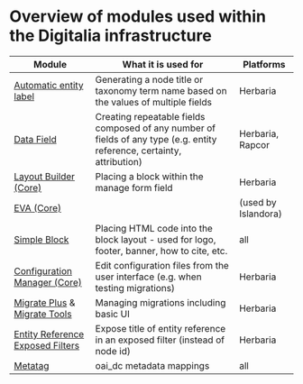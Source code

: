 # Overview of modules used within the Digitalia infrastructure

Module                  | What it is used for | Platforms
----------------------- | ------------------- | ---------
[Automatic entity label](https://www.drupal.org/project/auto_entitylabel) | Generating a node title or taxonomy term name based on the values of multiple fields | Herbaria
[Data Field](https://www.drupal.org/project/datafield) | Creating repeatable fields composed of any number of fields of any type (e.g. entity reference, certainty, attribution) | Herbaria, Rapcor
[Layout Builder (Core)](https://www.drupal.org/docs/8/core/modules/layout-builder) | Placing a block within the manage form field | Herbaria
[EVA (Core)](https://www.drupal.org/project/eva) | | (used by Islandora)
[Simple Block](https://www.drupal.org/project/simple_block) | Placing HTML code into the block layout - used for logo, footer, banner, how to cite, etc. | all
[Configuration Manager (Core)](https://www.drupal.org/docs/8/core/modules/config) | Edit configuration files from the user interface (e.g. when testing migrations) | Herbaria
[Migrate Plus](https://www.drupal.org/project/migrate_plus) & [Migrate Tools](https://www.drupal.org/project/migrate_tools) | Managing migrations including basic UI | Herbaria
[Entity Reference Exposed Filters](https://www.drupal.org/project/entity_reference_exposed_filters) | Expose title of entity reference in an exposed filter (instead of node id) | Herbaria
[Metatag](https://www.drupal.org/project/metatag) | oai_dc metadata mappings | all
